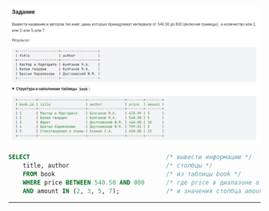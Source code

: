 

<img src="../art/1.2.9.task.png" alt="solution" >

```sql
SELECT                                      /* вывести информацию */
    title, author                           /* столбцы */
    FROM book                               /* из таблицы book */
    WHERE price BETWEEN 540.50 AND 800      /* где price в диапазоне от 540.50 до 800 */
    AND amount IN (2, 3, 5, 7);             /* и значения столбца amount соответсвуют указанным */
```


---


